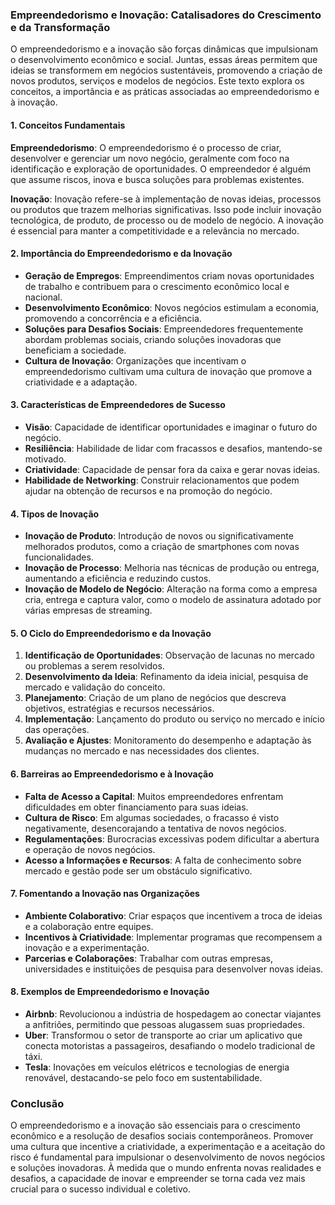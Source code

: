 ### Empreendedorismo e Inovação: Catalisadores do Crescimento e da Transformação

O empreendedorismo e a inovação são forças dinâmicas que impulsionam o desenvolvimento econômico e social. Juntas, essas áreas permitem que ideias se transformem em negócios sustentáveis, promovendo a criação de novos produtos, serviços e modelos de negócios. Este texto explora os conceitos, a importância e as práticas associadas ao empreendedorismo e à inovação.

#### 1. Conceitos Fundamentais

**Empreendedorismo**:
O empreendedorismo é o processo de criar, desenvolver e gerenciar um novo negócio, geralmente com foco na identificação e exploração de oportunidades. O empreendedor é alguém que assume riscos, inova e busca soluções para problemas existentes.

**Inovação**:
Inovação refere-se à implementação de novas ideias, processos ou produtos que trazem melhorias significativas. Isso pode incluir inovação tecnológica, de produto, de processo ou de modelo de negócio. A inovação é essencial para manter a competitividade e a relevância no mercado.

#### 2. Importância do Empreendedorismo e da Inovação

- **Geração de Empregos**: Empreendimentos criam novas oportunidades de trabalho e contribuem para o crescimento econômico local e nacional.
- **Desenvolvimento Econômico**: Novos negócios estimulam a economia, promovendo a concorrência e a eficiência.
- **Soluções para Desafios Sociais**: Empreendedores frequentemente abordam problemas sociais, criando soluções inovadoras que beneficiam a sociedade.
- **Cultura de Inovação**: Organizações que incentivam o empreendedorismo cultivam uma cultura de inovação que promove a criatividade e a adaptação.

#### 3. Características de Empreendedores de Sucesso

- **Visão**: Capacidade de identificar oportunidades e imaginar o futuro do negócio.
- **Resiliência**: Habilidade de lidar com fracassos e desafios, mantendo-se motivado.
- **Criatividade**: Capacidade de pensar fora da caixa e gerar novas ideias.
- **Habilidade de Networking**: Construir relacionamentos que podem ajudar na obtenção de recursos e na promoção do negócio.

#### 4. Tipos de Inovação

- **Inovação de Produto**: Introdução de novos ou significativamente melhorados produtos, como a criação de smartphones com novas funcionalidades.
- **Inovação de Processo**: Melhoria nas técnicas de produção ou entrega, aumentando a eficiência e reduzindo custos.
- **Inovação de Modelo de Negócio**: Alteração na forma como a empresa cria, entrega e captura valor, como o modelo de assinatura adotado por várias empresas de streaming.

#### 5. O Ciclo do Empreendedorismo e da Inovação

1. **Identificação de Oportunidades**: Observação de lacunas no mercado ou problemas a serem resolvidos.
2. **Desenvolvimento da Ideia**: Refinamento da ideia inicial, pesquisa de mercado e validação do conceito.
3. **Planejamento**: Criação de um plano de negócios que descreva objetivos, estratégias e recursos necessários.
4. **Implementação**: Lançamento do produto ou serviço no mercado e início das operações.
5. **Avaliação e Ajustes**: Monitoramento do desempenho e adaptação às mudanças no mercado e nas necessidades dos clientes.

#### 6. Barreiras ao Empreendedorismo e à Inovação

- **Falta de Acesso a Capital**: Muitos empreendedores enfrentam dificuldades em obter financiamento para suas ideias.
- **Cultura de Risco**: Em algumas sociedades, o fracasso é visto negativamente, desencorajando a tentativa de novos negócios.
- **Regulamentações**: Burocracias excessivas podem dificultar a abertura e operação de novos negócios.
- **Acesso a Informações e Recursos**: A falta de conhecimento sobre mercado e gestão pode ser um obstáculo significativo.

#### 7. Fomentando a Inovação nas Organizações

- **Ambiente Colaborativo**: Criar espaços que incentivem a troca de ideias e a colaboração entre equipes.
- **Incentivos à Criatividade**: Implementar programas que recompensem a inovação e a experimentação.
- **Parcerias e Colaborações**: Trabalhar com outras empresas, universidades e instituições de pesquisa para desenvolver novas ideias.

#### 8. Exemplos de Empreendedorismo e Inovação

- **Airbnb**: Revolucionou a indústria de hospedagem ao conectar viajantes a anfitriões, permitindo que pessoas alugassem suas propriedades.
- **Uber**: Transformou o setor de transporte ao criar um aplicativo que conecta motoristas a passageiros, desafiando o modelo tradicional de táxi.
- **Tesla**: Inovações em veículos elétricos e tecnologias de energia renovável, destacando-se pelo foco em sustentabilidade.

### Conclusão

O empreendedorismo e a inovação são essenciais para o crescimento econômico e a resolução de desafios sociais contemporâneos. Promover uma cultura que incentive a criatividade, a experimentação e a aceitação do risco é fundamental para impulsionar o desenvolvimento de novos negócios e soluções inovadoras. À medida que o mundo enfrenta novas realidades e desafios, a capacidade de inovar e empreender se torna cada vez mais crucial para o sucesso individual e coletivo.